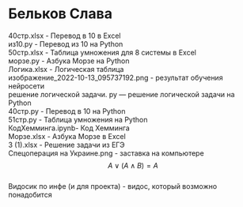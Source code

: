 # Бельков Слава
40стр.xlsx - Перевод в 10 в Excel        
из10.py - Перевод из 10 на Python        
50стр.xlsx - Таблица умножения для 8 системы в Excel            
морзе.py - Азбука Морзе на Python          
Логика.xlsx - Логическая таблица       
изображение_2022-10-13_095737192.png - результат обучения нейросети          
решение логической задачи. py — решение логической задачи на Python     
40стр.py - Перевод в 10 на Python      
51стр.py - Таблица умножения на Python          
КодХемминга.ipynb- Код Хемминга      
Морзе.xlsx - Азбука Морзе в Excel       
3 (1).xlsx - Решение задачи из ЕГЭ        
Спецоперация на Украине.png - заставка на компьютере              
$$A\vee \left( A\wedge B \right)=A$$        
Видосик по инфе (и для проекта) - видос, который возможно понадобится
